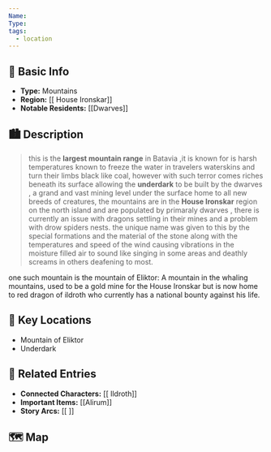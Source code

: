 ```yaml
---
Name: 
Type: 
tags:
  - location
---
```

## 📍 Basic Info 
- **Type:** Mountains
- **Region:** [[ House Ironskar]]  
- **Notable Residents:** [[Dwarves]]

## 🏙️ Description
> this is the **largest mountain range** in Batavia ,it is known for is harsh temperatures known to freeze the water in travelers waterskins and turn their limbs black like coal, however with such terror comes riches beneath its surface allowing the **underdark** to be built by the dwarves , a grand and vast mining level under the surface home to all new breeds of creatures, the mountains are in the **House Ironskar** region on the north island and are populated by primaraly dwarves , there is currently an issue with dragons settling in their mines and a problem with drow spiders nests. the unique name was given to this by the special formations and the material of the stone along with the temperatures and speed of the wind causing vibrations in the moisture filled air to sound like singing in some areas and deathly screams in others deafening to most.

one such mountain is the mountain of Eliktor: A mountain in the whaling mountains, used to be a gold mine for the House Ironskar but is now home to red dragon of ildroth who currently has a national bounty against his life.


## 🌟 Key Locations
- Mountain of Eliktor
- Underdark

## 🔗 Related Entries
- **Connected Characters:** [[ Ildroth]]
- **Important Items:** [[Alirum]]
- **Story Arcs:** [[ ]]

## 🗺️  Map
